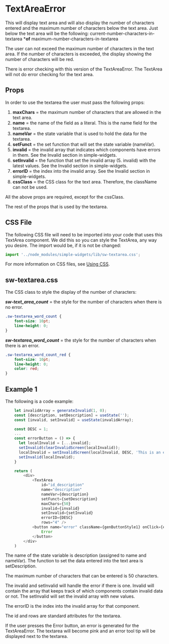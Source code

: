 # **TextAreaError**

This will display text area and will also display the number of characters entered and the maximum number of characters below the text area.  Just below the text area will be the following: 
    current-number-characters-in-textarea ***of** maximum-number-characters-in-textarea

The user can not exceed the maximum number of characters in the text area.  If the number of characters is exceeded, the display showing the number of characters will be red.

There is error checking with this version of the TextAreaError.  The TextArea will not do error checking for the text area.

## **Props**
In order to use the textarea the user must pass the following props:

1. **maxChars** = the maximum number of characters that are allowed in the text area.  
2. **name** = the name of the field as a literal.  This is the name field for the textarea.
3. **nameVar** = the state variable that is used to hold the data for the textarea.
4. **setFunct** = the set function that will set the state variable (nameVar).
5. **invalid** = the invalid array that indicates which components have errors in them.  See the Invalid section in simple-widgets.
6. **setInvalid** = the function that set the invalid array (5. invalid) with the latest values.  See the Invalid section in simple-widgets.
7. **errorID** = the index into the invalid array.  See the Invalid section in simple-widgets.
8. **cssClass** = the CSS class for the text area.  Therefore, the className can not be used.

All the above props are required, except for the cssClass.

The rest of the props that is used by the textarea.

## CSS File

The following CSS file will need to be imported into your code that uses this TextArea component.  We did this so you can style the TextArea, any way you desire.  The import would be, if it is not be changed:

```javascript
import '../node_modules/simple-widgets/lib/sw-textarea.css';
```

For more information on CSS files, see [Using CSS](./UsingCSS.md).


## sw-textarea.css

The CSS class to style the display of the number of characters:

***sw-text_area_count*** = the style for the number of characters when there is no error.

```css
.sw-textarea_word_count {
    font-size: 10pt;
    line-height: 0;
}
```

***sw-textarea_word_count*** = the style for the number of characters when there is an error.

```css
.sw-textarea_word_count_red {
    font-size: 10pt;
    line-height: 0;
    color: red;
}
```


## **Example 1**
The following is a code example:

```javascript
    let invalidArray = generateInvalid(1, 0);
    const [description, setDescription] = useState('');
    const [invalid, setInvalid] = useState(invalidArray);

    const DESC = 1;
    ...
    const errorButton = () => {
      let localInvalid = [...invalid];
      setInvalid(clearInvalidScreen(localInvalid));
      localInvalid = setInvalidScreen(localInvalid, DESC, 'This is an error');
      setInvalid(localInvalid);
    }

    return (
        <div>
            <TextArea
                id="id_description"
                name="description"
                nameVar={description}
                setFunct={setDescription}
                maxChars={50}
                invalid={invalid}
                setInvalid={setInvalid}
                errorID={DESC}
                rows="4" />
            <button name="error" className={genButtonStyle1} onClick={errorButton}>
                Error
            </button>
        </div>
    )
```

The name of the state variable is description (assigned to name and nameVar).  The function to set the data entered into the text area is setDescription.

The maximum number of characters that can be entered is 50 characters.

The invalid and setInvalid will handle the error if there is one.  Invalid will contain the array that keeps track of which components contain invalid data or not.  The setInvalid will set the invalid array with new values. 

The errorID is the index into the invalid array for that component.

The id and rows are standard attributes for the textarea.

If the user presses the Error button, an error is generated for the TextAreaError.  The textarea will become pink and an error tool tip will be displayed next to the textarea.



